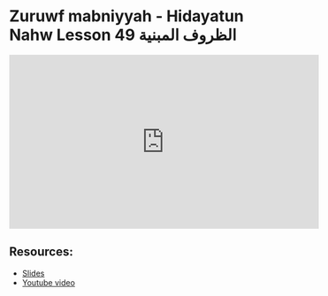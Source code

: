 # Zuruwf mabniyyah - Hidayatun Nahw Lesson 49 الظروف المبنية
                
<iframe width="560" height="315" src="https://www.youtube-nocookie.com/embed/khaID8-1iPQ?start=0" frameborder="0" allow="accelerometer; autoplay; encrypted-media; gyroscope; picture-in-picture" allowfullscreen="allowfullscreen">
</iframe><BR>

## Resources:
- [Slides](https://github.com/arshare/resources_balagha_pdfs)
- [Youtube video](https://www.youtube.com/watch?v=khaID8-1iPQ&list=PLzn0qdi6JpdtdAyaM2yvvY1Yk9i4EpLHD&index=110)

